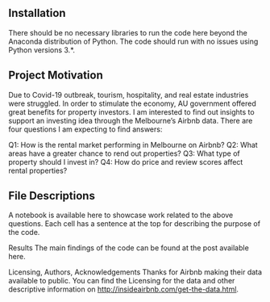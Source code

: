 <h2>Installation</h2>
There should be no necessary libraries to run the code here beyond the Anaconda distribution of Python. The code should run with no issues using Python versions 3.*.

<h2>Project Motivation</h2>
Due to Covid-19 outbreak, tourism, hospitality, and real estate industries were struggled.
In order to stimulate the economy, AU government offered great benefits for property investors. I am interested to find out insights to support an investing idea through the Melbourne’s Airbnb data. There are four questions I am expecting to find answers:

Q1: How is the rental market performing in Melbourne on Airbnb?
Q2: What areas have a greater chance to rend out properties?
Q3: What type of property should I invest in?
Q4: How do price and review scores affect rental properties?

<h2>File Descriptions</h2>
A notebook is available here to showcase work related to the above questions. Each cell has a sentence at the top for describing the purpose of the code.


Results
The main findings of the code can be found at the post available here.

Licensing, Authors, Acknowledgements
Thanks for Airbnb making their data available to public. You can find the Licensing for the data and other descriptive information on http://insideairbnb.com/get-the-data.html.
